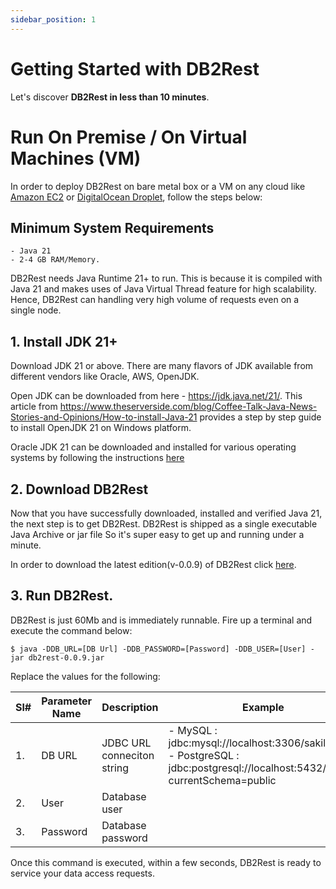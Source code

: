 ```yaml
---
sidebar_position: 1
---
```


# Getting Started with DB2Rest

Let's discover **DB2Rest in less than 10 minutes**.

# Run On Premise / On Virtual Machines (VM) 

In order to deploy DB2Rest on bare metal box or a VM on any cloud like [Amazon EC2](https://aws.amazon.com/pm/ec2/) 
or [DigitalOcean Droplet](https://www.digitalocean.com/products/droplets), follow the steps below:

## Minimum System Requirements

    - Java 21
    - 2-4 GB RAM/Memory.

DB2Rest needs Java Runtime 21+ to run. This is because it is compiled with Java 21 and makes uses of Java Virtual Thread feature
for high scalability. Hence, DB2Rest can handling very high volume of requests even on a single node. 


## 1. Install JDK 21+

Download JDK 21 or above. There are many flavors of JDK available from different vendors like Oracle, AWS, OpenJDK. 

Open JDK can be downloaded from here - https://jdk.java.net/21/. This article from https://www.theserverside.com/blog/Coffee-Talk-Java-News-Stories-and-Opinions/How-to-install-Java-21 provides a step by step guide to install OpenJDK 21 on Windows platform.

Oracle JDK 21 can be downloaded and installed for various operating systems by following the instructions [here](https://docs.oracle.com/en/java/javase/21/install/overview-jdk-installation.html)

## 2. Download DB2Rest

Now that you have successfully downloaded, installed and verified Java 21, the next step is to get DB2Rest. DB2Rest is shipped as a single executable Java Archive or jar file So it's super easy to get up and running under a minute. 

In order to download the latest edition(v-0.0.9) of DB2Rest click [here](https://download.db2rest.com/db2rest-0.0.9.jar "here").

## 3. Run DB2Rest.

DB2Rest is just 60Mb and is immediately runnable. Fire up a terminal and execute the command below:

```Shell
$ java -DDB_URL=[DB Url] -DDB_PASSWORD=[Password] -DDB_USER=[User] -jar db2rest-0.0.9.jar
``` 

Replace the values for the following:

| Sl# |Parameter Name| Description                           | Example                                                                                                                            |
|-----|--------------|---------------------------------------|------------------------------------------------------------------------------------------------------------------------------------|
| 1.  | DB URL       | JDBC URL conneciton string            | - MySQL : jdbc:mysql://localhost:3306/sakila     <br/> - PostgreSQL : jdbc:postgresql://localhost:5432/sakila?currentSchema=public |
| 2.  | User         | Database user                         |                                                                                                                                    |
| 3.  | Password     | Database password                     |                                                                                                                                    |       


Once this command is executed, within a few seconds, DB2Rest is ready to service your data access requests.  
